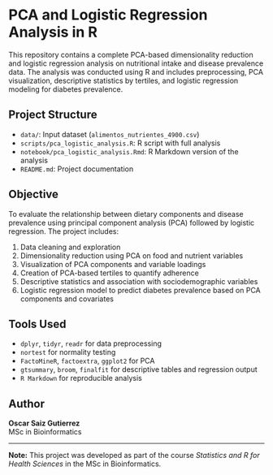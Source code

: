 # PCA and Logistic Regression Analysis in R

This repository contains a complete PCA-based dimensionality reduction and logistic regression analysis on nutritional intake and disease prevalence data. The analysis was conducted using R and includes preprocessing, PCA visualization, descriptive statistics by tertiles, and logistic regression modeling for diabetes prevalence.

## Project Structure

- `data/`: Input dataset (`alimentos_nutrientes_4900.csv`)
- `scripts/pca_logistic_analysis.R`: R script with full analysis
- `notebook/pca_logistic_analysis.Rmd`: R Markdown version of the analysis
- `README.md`: Project documentation

## Objective

To evaluate the relationship between dietary components and disease prevalence using principal component analysis (PCA) followed by logistic regression. The project includes:

1. Data cleaning and exploration
2. Dimensionality reduction using PCA on food and nutrient variables
3. Visualization of PCA components and variable loadings
4. Creation of PCA-based tertiles to quantify adherence
5. Descriptive statistics and association with sociodemographic variables
6. Logistic regression model to predict diabetes prevalence based on PCA components and covariates

## Tools Used

- `dplyr`, `tidyr`, `readr` for data preprocessing
- `nortest` for normality testing
- `FactoMineR`, `factoextra`, `ggplot2` for PCA
- `gtsummary`, `broom`, `finalfit` for descriptive tables and regression output
- `R Markdown` for reproducible analysis

## Author

**Oscar Saiz Gutierrez**  
MSc in Bioinformatics

---

**Note:** This project was developed as part of the course *Statistics and R for Health Sciences* in the MSc in Bioinformatics.
